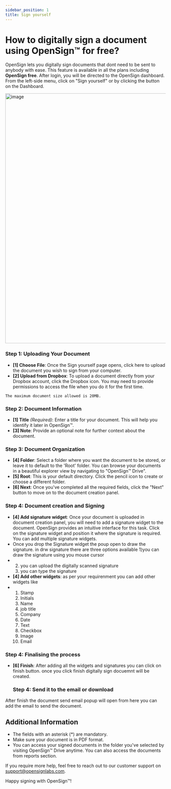 ```yaml
---
sidebar_position: 1
title: Sign yourself
---
```


# How to digitally sign a document using OpenSign™ for free?

OpenSign lets you digitally sign documents that dont need to be sent to anybody with ease. This feature is available in all the plans including **OpenSign free**. 
After login, you will be directed to the OpenSign dashboard. From the left-side menu, click on "Sign yourself" or by clicking the button on the Dashboard.

<img width="786" alt="image" src="https://github.com/OpenSignLabs/OpenSign/assets/5486116/537f10ce-f688-4106-8cd6-142505bbcde4" />


### Step 1: Uploading Your Document

- **[1] Choose File**: Once the Sign yourself page opens, click here to upload the document you wish to sign from your computer.
- **[2] Upload from Dropbox**: To upload a document directly from your Dropbox account, click the Dropbox icon. You may need to provide permissions to access the file when you do it for the first time.

```The maximum document size allowed is 20MB.```
### Step 2: Document Information

- **[1] Title** *(Required)*: Enter a title for your document. This will help you identify it later in OpenSign™.
- **[3] Note**: Provide an optional note for further context about the document.

### Step 3: Document Organization

- **[4] Folder**: Select a folder where you want the document to be stored, or leave it to default to the 'Root' folder. You can browse your documents in a beautiful explorer view by navigating to "OpenSign™ Drive".
- **[5] Root**: This is your default directory. Click the pencil icon to create or choose a different folder.
- **[6] Next**: Once you've completed all the required fields, click the "Next" button to move on to the document creation panel.
### Step 4: Document creation and Signing
- **[4] Add signature widget**: Once your document is uploaded in document creation panel, you will need to add a signature widget to the document. OpenSign provides an intuitive interface for this task. Click on the signature widget and position it where the signature is required. You can add multiple signature widgets.
- Once you drop the Signature widget the poup open to draw the signature. in drw signature there are three options available 1)you can draw the signature using you mouse cursor
- 2) you can upload the digitally scanned signature
  3) you can type the signature
- **[4] Add other widgets**: as per your requirenment you can add other widgets like
- 1) Stamp
  2) Initials
  3) Name
  4) job title
  5)  Company
  6)  Date
  7)  Text
  8)  Checkbox
  9)  Image
  10)  Email
### Step 4: Finalising the process
- **[6] Finish**: After adding all the widgets and signatures you can click on finish button. once you click finish digitally sign docuemnt will be created.
  ### Step 4: Send it to the email or download 
After finish the document send email popup will open from here you can add the email to send the document.
## Additional Information

- The fields with an asterisk (*) are mandatory.
- Make sure your document is in PDF format.
- You can access your signed documents in the folder you've selected by visiting OpenSign™ Drive anytime. You can also access the documents from reports section.

If you require more help, feel free to reach out to our customer support on support@opensignlabs.com.

Happy signing with OpenSign™!
